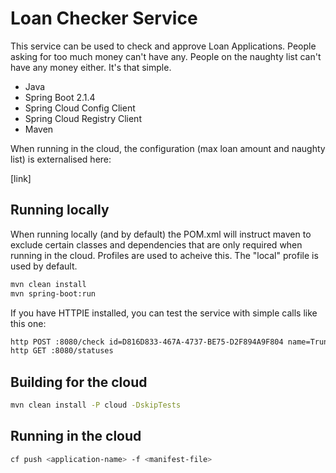 # Loan Checker Service

This service can be used to check and approve Loan Applications. People asking for too much money can't
have any. People on the naughty list can't have any money either. It's that simple.

- Java
- Spring Boot 2.1.4
- Spring Cloud Config Client
- Spring Cloud Registry Client
- Maven

When running in the cloud, the configuration (max loan amount and naughty list) is externalised here:

[link]

## Running locally

When running locally (and by default) the POM.xml will instruct maven to exclude certain classes and dependencies that are
only required when running in the cloud. Profiles are used to acheive this. The "local" profile is used by default.

```bash
mvn clean install
mvn spring-boot:run
```

If you have HTTPIE installed, you can test the service with simple calls like this one:

```bash
http POST :8080/check id=D816D833-467A-4737-BE75-D2F894A9F804 name=Trunp amount=1000 status=PENDING
http GET :8080/statuses
```

## Building for the cloud

```bash
mvn clean install -P cloud -DskipTests
```

## Running in the cloud

```bash
cf push <application-name> -f <manifest-file>
```

[1]: http://dolszewski.com/spring/spring-boot-properties-per-maven-profile/

